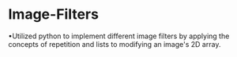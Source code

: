 # Image-Filters
•Utilized python to implement different image filters by applying the concepts of repetition and lists to modifying an image's 2D array.
